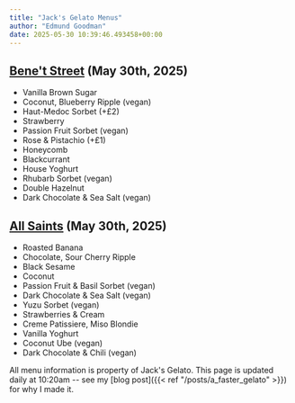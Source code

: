 ```yaml
---
title: "Jack's Gelato Menus"
author: "Edmund Goodman"
date: 2025-05-30 10:39:46.493458+00:00
---
```


## [Bene't Street](https://www.jacksgelato.com/bene-t-street-menu) (May 30th, 2025)

- Vanilla Brown Sugar
- Coconut, Blueberry Ripple (vegan)
- Haut-Medoc Sorbet (+£2)
- Strawberry
- Passion Fruit Sorbet (vegan)
- Rose & Pistachio (+£1)
- Honeycomb
- Blackcurrant
- House Yoghurt
- Rhubarb Sorbet (vegan)
- Double Hazelnut
- Dark Chocolate & Sea Salt (vegan)


## [All Saints](https://www.jacksgelato.com/all-saints-menu) (May 30th, 2025)

- Roasted Banana
- Chocolate, Sour Cherry Ripple
- Black Sesame
- Coconut
- Passion Fruit & Basil Sorbet (vegan)
- Dark Chocolate & Sea Salt (vegan)
- Yuzu Sorbet (vegan)
- Strawberries & Cream
- Creme Patissiere, Miso Blondie
- Vanilla Yoghurt
- Coconut Ube (vegan)
- Dark Chocolate & Chili (vegan)

All menu information is property of Jack's Gelato. This page is
updated daily at 10:20am -- see my
[blog post]({{< ref "/posts/a_faster_gelato" >}}) for why I made it.
